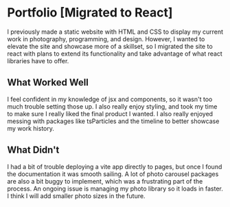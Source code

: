 # Portfolio [Migrated to React]

I previously made a static website with HTML and CSS to display my current work in photography, programming, and design. However, I wanted to elevate the site and showcase more of a skillset, so I migrated the site to react with plans to extend its functionality and take advantage of what react libraries have to offer. 

## What Worked Well

I feel confident in my knowledge of jsx and components, so it wasn't too much trouble setting those up. I also really enjoy styling, and took my time to make sure I really liked the final product I wanted. I also really enjoyed messing with packages like tsParticles and the timeline to better showcase my work history. 

## What Didn't

I had a bit of trouble deploying a vite app directly to pages, but once I found the documentation it was smooth sailing. A lot of photo carousel packages are also a bit buggy to implement, which was a frustrating part of the process. An ongoing issue is managing my photo library so it loads in faster. I think I will add smaller photo sizes in the future.
